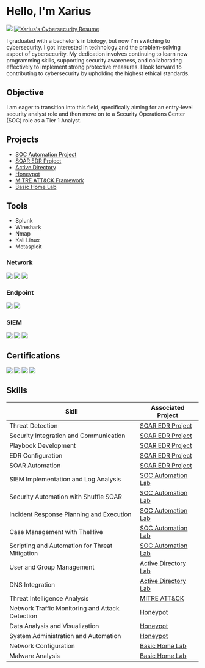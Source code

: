 # Hello, I'm Xarius 
<a href="https://linkedin.com/in/xarius-mickens-564b3a171/"><img src="https://img.shields.io/badge/-LinkedIn-0072b1?&style=for-the-badge&logo=linkedin&logoColor=white" /></a> <a href="https://github.com/user-attachments/files/16851955/Xarius.M.Cybersecurity.resume.docx">
    <img src="https://img.shields.io/badge/-Resume-0072b1?style=for-the-badge&logo=readme&logoColor=white" alt="Xarius's Cybersecurity Resume" />
</a>



I graduated with a bachelor's in biology, but now I'm switching to cybersecurity. I got interested in technology and the problem-solving aspect of cybersecurity. My dedication involves continuing to learn new programming skills, supporting security awareness, and collaborating effectively to implement strong protective measures. I look forward to contributing to cybersecurity by upholding the highest ethical standards.

## Objective

I am eager to transition into this field, specifically aiming for an entry-level security analyst role and then move on to a Security Operations Center (SOC) role as a Tier 1 Analyst.


## Projects
- [SOC Automation Project](https://github.com/Xmick01/SOC-Automation-Project-)
- [SOAR EDR Project](https://github.com/Xmick01/SOAR-EDR-Project)
- [Active Directory](https://github.com/Xmick01/Active-Directory-lab/blob/main/README.md)
- [Honeypot](https://github.com/Xmick01/Deploying-and-Managing-a-T-Pot-Honeypot)
- [MITRE ATT&CK Framework](https://github.com/Xmick01/MITRE-ATT-CK-Framework-Implementation-Project)
- [Basic Home Lab](https://github.com/Xmick01/Basic-Home-Lab)


## Tools
- Splunk
- Wireshark
- Nmap
- Kali Linux
- Metasploit

### Network
<div>
    <img src="https://img.shields.io/badge/-Wireshark-1679A7?&style=for-the-badge&logo=Wireshark&logoColor=white" />
    <img src="https://img.shields.io/badge/-Suricata-EF3B2D?&style=for-the-badge&logo=Suricata&logoColor=white" />
    <img src="https://img.shields.io/badge/-Zeek-777BB4?&style=for-the-badge&logo=Zeek&logoColor=white" />
</div>

### Endpoint
<div>
    <img src="https://img.shields.io/badge/-Microsoft_Defender_for_Endpoint-00A4EF?&style=for-the-badge&logo=Microsoft&logoColor=white" />
    <img src="https://img.shields.io/badge/-Velociraptor-4B275F?&style=for-the-badge&logo=Velociraptor&logoColor=white" />
</div>

### SIEM
<div>
    <img src="https://img.shields.io/badge/-Microsoft_Sentinel-0078D4?&style=for-the-badge&logo=Microsoft&logoColor=white" />
    <img src="https://img.shields.io/badge/-Splunk-000000?&style=for-the-badge&logo=Splunk&logoColor=white" />
    <img src="https://img.shields.io/badge/-Elastic-005571?&style=for-the-badge&logo=Elastic&logoColor=white" />
</div>

## Certifications
<div>
<img src="https://img.shields.io/badge/-Google%20Cybersecurity-FF0000?style=for-the-badge&logo=Google&logoColor=white" />
<img src="https://img.shields.io/badge/-Google%20IT-FF0000?style=for-the-badge&logo=Google&logoColor=white" />
<img src="https://img.shields.io/badge/-Google%20Data%20Analytics-FF0000?style=for-the-badge&logo=Google&logoColor=white" />
<img src="https://img.shields.io/badge/-Python%20for%20Cybersecurity%20Specialization%20(Infosec)-FF0000?style=for-the-badge&logo=Python&logoColor=white" />
</div>

## Skills

| Skill                                         | Associated Project         |
|-----------------------------------------------|----------------------------|
| Threat Detection                             | <a href="https://github.com/Xmick01/SOAR-EDR-Project">SOAR EDR Project</a> |
| Security Integration and Communication       | <a href="https://github.com/Xmick01/SOAR-EDR-Project">SOAR EDR Project</a> |
| Playbook Development                         | <a href="https://github.com/Xmick01/SOAR-EDR-Project">SOAR EDR Project</a> |
|  EDR Configuration                        | <a href="https://github.com/Xmick01/SOAR-EDR-Project">SOAR EDR Project</a> |
|  SOAR Automation                        | <a href="https://github.com/Xmick01/SOAR-EDR-Project">SOAR EDR Project</a> |
| SIEM Implementation and Log Analysis         | <a href="https://github.com/Xmick01/SOC-Automation-Project-">SOC Automation Lab</a> |
| Security Automation with Shuffle SOAR        | <a href="https://github.com/Xmick01/SOC-Automation-Project-">SOC Automation Lab</a> |
| Incident Response Planning and Execution     | <a href="https://github.com/Xmick01/SOC-Automation-Project-">SOC Automation Lab</a> |
| Case Management with TheHive                 | <a href="https://github.com/Xmick01/SOC-Automation-Project-">SOC Automation Lab</a> |
| Scripting and Automation for Threat Mitigation | <a href="https://github.com/Xmick01/SOC-Automation-Project-">SOC Automation Lab</a> |
| User and Group Management                    | <a href="https://github.com/Xmick01/Active-Directory-lab/blob/main/README.md">Active Directory Lab</a> |
| DNS Integration                              | <a href="https://github.com/Xmick01/Active-Directory-lab/blob/main/README.md">Active Directory Lab</a> |
| Threat Intelligence Analysis                 | <a href="https://github.com/Xmick01/MITRE-ATT-CK-Framework-Implementation-Project">MITRE ATT&CK</a> |
| Network Traffic Monitoring and Attack Detection | <a href="https://github.com/Xmick01/Deploying-and-Managing-a-T-Pot-Honeypot">Honeypot</a> |
| Data Analysis and Visualization              | <a href="https://github.com/Xmick01/Deploying-and-Managing-a-T-Pot-Honeypot">Honeypot</a> |
| System Administration and Automation         | <a href="https://github.com/Xmick01/Deploying-and-Managing-a-T-Pot-Honeypot">Honeypot</a> |
| Network Configuration                        | <a href="https://github.com/Xmick01/Basic-Home-Lab">Basic Home Lab</a> |
| Malware Analysis                             | <a href="https://github.com/Xmick01/Basic-Home-Lab">Basic Home Lab</a> |


